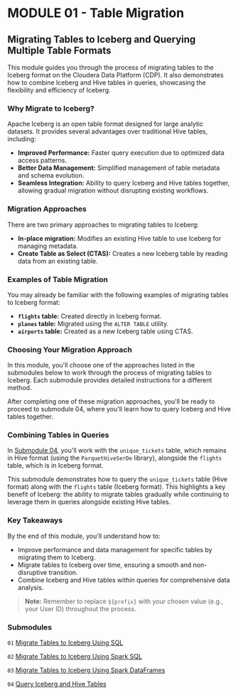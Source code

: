 # MODULE 01 - Table Migration

## Migrating Tables to Iceberg and Querying Multiple Table Formats

This module guides you through the process of migrating tables to the Iceberg format on the Cloudera Data Platform (CDP). It also demonstrates how to combine Iceberg and Hive tables in queries, showcasing the flexibility and efficiency of Iceberg.

### Why Migrate to Iceberg?

Apache Iceberg is an open table format designed for large analytic datasets. It provides several advantages over traditional Hive tables, including:

- **Improved Performance:** Faster query execution due to optimized data access patterns.
- **Better Data Management:** Simplified management of table metadata and schema evolution.
- **Seamless Integration:** Ability to query Iceberg and Hive tables together, allowing gradual migration without disrupting existing workflows.

### Migration Approaches

There are two primary approaches to migrating tables to Iceberg:

- **In-place migration:** Modifies an existing Hive table to use Iceberg for managing metadata.
- **Create Table as Select (CTAS):** Creates a new Iceberg table by reading data from an existing table.

### Examples of Table Migration

You may already be familiar with the following examples of migrating tables to Iceberg format:

- **`flights` table:** Created directly in Iceberg format.
- **`planes` table:** Migrated using the `ALTER TABLE` utility.
- **`airports` table:** Created as a new Iceberg table using CTAS.

### Choosing Your Migration Approach

In this module, you'll choose one of the approaches listed in the submodules below to work through the process of migrating tables to Iceberg. Each submodule provides detailed instructions for a different method. 

After completing one of these migration approaches, you'll be ready to proceed to submodule 04, where you'll learn how to query Iceberg and Hive tables together.

### Combining Tables in Queries

In [Submodule 04](query_iceberg_and_hive_tables_single_query_SQL.md), you'll work with the `unique_tickets` table, which remains in Hive format (using the `ParquetHiveSerDe` library), alongside the `flights` table, which is in Iceberg format.

This submodule demonstrates how to query the `unique_tickets` table (Hive format) along with the `flights` table (Iceberg format). This highlights a key benefit of Iceberg: the ability to migrate tables gradually while continuing to leverage them in queries alongside existing Hive tables.

### Key Takeaways

By the end of this module, you'll understand how to:

- Improve performance and data management for specific tables by migrating them to Iceberg.
- Migrate tables to Iceberg over time, ensuring a smooth and non-disruptive transition.
- Combine Iceberg and Hive tables within queries for comprehensive data analysis.

> **Note:** Remember to replace `${prefix}` with your chosen value (e.g., your User ID) throughout the process.

### Submodules

`01` [Migrate Tables to Iceberg Using SQL](migrate_tbl_to_iceberg_SQL.md)

`02` [Migrate Tables to Iceberg Using Spark SQL](migrate_tbl_to_iceberg_SparkSQL.md)

`03` [Migrate Tables to Iceberg Using Spark DataFrames](migrate_tbl_to_iceberg_SparkDataFrame.md)

`04` [Query Iceberg and Hive Tables](query_iceberg_and_hive_tables_single_query_SQL.md)

